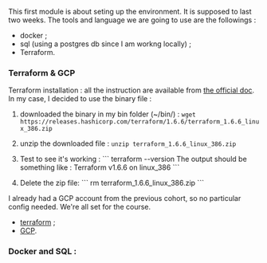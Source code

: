 This first module is about seting up the environment. It is supposed to last two weeks.
The tools and language we are going to use are the followings :
* docker ;
* sql (using a postgres db since I am workng locally) ;
* Terraform. 

### Terraform & GCP
Terraform installation : all the instruction are available from [the official doc](https://developer.hashicorp.com/terraform/install#Linux). 
In my case, I decided to use the binary file :
1. downloaded the binary in my bin folder (~/bin/) : 
``
wget https://releases.hashicorp.com/terraform/1.6.6/terraform_1.6.6_linux_386.zip
`` 

2. unzip the downloaded file :
``
unzip terraform_1.6.6_linux_386.zip
``

3. Test to see it's working :
\```
terraform --version
The output should be something like :
Terraform v1.6.6
on linux_386 
\```

4. Delete the zip file:
\```
rm terraform_1.6.6_linux_386.zip
\```

I already had a GCP account from the previous cohort, so no particular config needed. We're all set for the course.
* [terraform](https://github.com/DataTalksClub/data-engineering-zoomcamp/tree/main/01-docker-terraform/1_terraform_gcp/terraform) ;
* [GCP](https://github.com/DataTalksClub/data-engineering-zoomcamp/blob/main/01-docker-terraform/1_terraform_gcp/2_gcp_overview.md).

### Docker and SQL :
